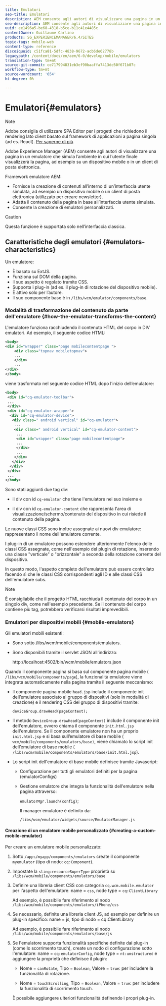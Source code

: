 ```yaml
---
title: Emulatori
seo-title: Emulatori
description: AEM consente agli autori di visualizzare una pagina in un emulatore che simula l’ambiente in cui l’utente finale visualizzerà la pagina
seo-description: AEM consente agli autori di visualizzare una pagina in un emulatore che simula l’ambiente in cui l’utente finale visualizzerà la pagina
uuid: ee1496a5-be68-4318-b5ce-b11c41e4485c
contentOwner: Guillaume Carlino
products: SG_EXPERIENCEMANAGER/6.4/SITES
topic-tags: mobile-web
content-type: reference
discoiquuid: c51fca81-5dfc-4838-9672-acb6de62778b
legacypath: /content/docs/en/aem/6-0/develop/mobile/emulators
translation-type: tm+mt
source-git-commit: ce717994831eb3ef90baaffa7413de50f671b07c
workflow-type: tm+mt
source-wordcount: '654'
ht-degree: 0%

---
```



# Emulatori{#emulators}

>[!NOTE]
>
> Adobe consiglia di utilizzare SPA Editor per i progetti che richiedono il rendering lato client basato sul framework di applicazioni a pagina singola (ad es. React). [Per saperne di più](/help/sites-developing/spa-overview.md).

Adobe Experience Manager (AEM) consente agli autori di visualizzare una pagina in un emulatore che simula l’ambiente in cui l’utente finale visualizzerà la pagina, ad esempio su un dispositivo mobile o in un client di posta elettronica.

Framework emulatore AEM:

* Fornisce la creazione di contenuti all’interno di un’interfaccia utente simulata, ad esempio un dispositivo mobile o un client di posta elettronica (utilizzato per creare newsletter).
* Adatta il contenuto della pagina in base all’interfaccia utente simulata.
* Consente la creazione di emulatori personalizzati.

>[!CAUTION]
>
>Questa funzione è supportata solo nell’interfaccia classica.

## Caratteristiche degli emulatori {#emulators-characteristics}

Un emulatore:

* È basato su ExtJS.
* Funziona sul DOM della pagina.
* Il suo aspetto è regolato tramite CSS.
* Supporta i plug-in (ad es. il plug-in di rotazione del dispositivo mobile).
* È attivo solo per l’autore.
* Il suo componente base è in `/libs/wcm/emulator/components/base`.

### Modalità di trasformazione del contenuto da parte dell&#39;emulatore {#how-the-emulator-transforms-the-content}

L&#39;emulatore funziona racchiudendo il contenuto HTML del corpo in DIV emulatori. Ad esempio, il seguente codice HTML:

```xml
<body>
<div id="wrapper" class="page mobilecontentpage ">
    <div class="topnav mobiletopnav">
    ...
    </div>
    ...
</div>
</body>
```

viene trasformato nel seguente codice HTML dopo l’inizio dell’emulatore:

```xml
<body>
 <div id="cq-emulator-toolbar">
 ...
 </div>
 <div id="cq-emulator-wrapper">
  <div id="cq-emulator-device">
   <div class=" android vertical" id="cq-emulator">
    ...
    <div class=" android vertical" id="cq-emulator-content">
     ...
     <div id="wrapper" class="page mobilecontentpage">
     ...
     </div>
     ...
    </div>
   </div>
  </div>
 </div>
 ...
</body>
```

Sono stati aggiunti due tag div:

* il div con id `cq-emulator` che tiene l&#39;emulatore nel suo insieme e

* il div con id `cq-emulator-content` che rappresenta l&#39;area di visualizzazione/schermo/contenuto del dispositivo in cui risiede il contenuto della pagina.

Le nuove classi CSS sono inoltre assegnate ai nuovi div emulatore: rappresentano il nome dell&#39;emulatore corrente.

I plug-in di un emulatore possono estendere ulteriormente l&#39;elenco delle classi CSS assegnate, come nell&#39;esempio del plugin di rotazione, inserendo una classe &quot;verticale&quot; o &quot;orizzontale&quot; a seconda della rotazione corrente del dispositivo.

In questo modo, l&#39;aspetto completo dell&#39;emulatore può essere controllato facendo sì che le classi CSS corrispondenti agli ID e alle classi CSS dell&#39;emulatore subs.

>[!NOTE]
>
>È consigliabile che il progetto HTML racchiuda il contenuto del corpo in un singolo div, come nell&#39;esempio precedente. Se il contenuto del corpo contiene più tag, potrebbero verificarsi risultati imprevedibili.

### Emulatori per dispositivi mobili {#mobile-emulators}

Gli emulatori mobili esistenti:

* Sono sotto /libs/wcm/mobile/components/emulators.
* Sono disponibili tramite il servlet JSON all&#39;indirizzo:

   http://localhost:4502/bin/wcm/mobile/emulators.json

Quando il componente pagina si basa sul componente pagina mobile ( `/libs/wcm/mobile/components/page`), la funzionalità emulatore viene integrata automaticamente nella pagina tramite il seguente meccanismo:

* Il componente pagina mobile `head.jsp` include il componente init dell’emulatore associato al gruppo di dispositivi (solo in modalità di creazione) e il rendering CSS del gruppo di dispositivi tramite:

   `deviceGroup.drawHead(pageContext);`

* Il metodo `DeviceGroup.drawHead(pageContext)` include il componente init dell&#39;emulatore, ovvero chiama il componente `init.html.jsp` dell&#39;emulatore. Se il componente emulatore non ha un proprio `init.html.jsp` e si basa sull’emulatore di base mobile ( `wcm/mobile/components/emulators/base)`, viene chiamato lo script init dell’emulatore di base mobile ( `/libs/wcm/mobile/components/emulators/base/init.html.jsp`).

* Lo script init dell&#39;emulatore di base mobile definisce tramite Javascript:

   * Configurazione per tutti gli emulatori definiti per la pagina (emulatorConfigs)
   * Gestione emulatore che integra la funzionalità dell&#39;emulatore nella pagina attraverso:

      `emulatorMgr.launch(config)`;

      Il manager emulatore è definito da:

      `/libs/wcm/emulator/widgets/source/EmulatorManager.js`

#### Creazione di un emulatore mobile personalizzato {#creating-a-custom-mobile-emulator}

Per creare un emulatore mobile personalizzato:

1. Sotto `/apps/myapp/components/emulators` create il componente `myemulator` (tipo di nodo: `cq:Component`).

1. Impostate la `sling:resourceSuperType` proprietà su `/libs/wcm/mobile/components/emulators/base`

1. Definire una libreria client CSS con categoria `cq.wcm.mobile.emulator` per l&#39;aspetto dell&#39;emulatore: name = `css`, node type = `cq:ClientLibrary`

   Ad esempio, è possibile fare riferimento al nodo `/libs/wcm/mobile/components/emulators/iPhone/css`

1. Se necessario, definite una libreria client JS, ad esempio per definire un plug-in specifico: name = js, tipo di nodo = cq:ClientLibrary

   Ad esempio, è possibile fare riferimento al nodo `/libs/wcm/mobile/components/emulators/base/js`

1. Se l&#39;emulatore supporta funzionalità specifiche definite dai plug-in (come lo scorrimento touch), create un nodo di configurazione sotto l&#39;emulatore: name = `cq:emulatorConfig`, node type = `nt:unstructured` e aggiungere la proprietà che definisce il plugin:

   * Nome = `canRotate`, Tipo = `Boolean`, Valore = `true`: per includere la funzionalità di rotazione.

   * Nome = `touchScrolling`, Tipo = `Boolean`, Valore = `true`: per includere la funzionalità di scorrimento touch.

   È possibile aggiungere ulteriori funzionalità definendo i propri plug-in.

